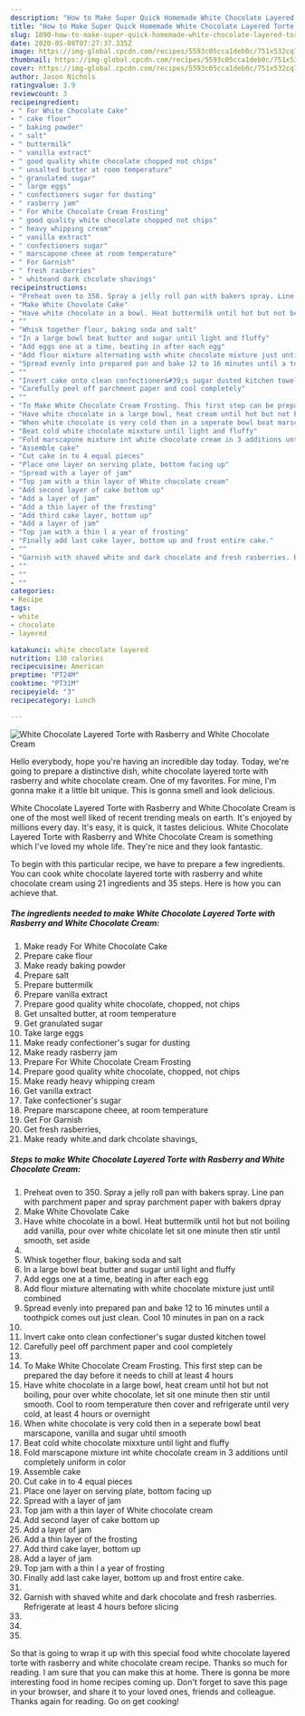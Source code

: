 ```yaml
---
description: "How to Make Super Quick Homemade White Chocolate Layered Torte with Rasberry and White Chocolate Cream"
title: "How to Make Super Quick Homemade White Chocolate Layered Torte with Rasberry and White Chocolate Cream"
slug: 1890-how-to-make-super-quick-homemade-white-chocolate-layered-torte-with-rasberry-and-white-chocolate-cream
date: 2020-05-08T07:27:37.335Z
image: https://img-global.cpcdn.com/recipes/5593c05cca1deb0c/751x532cq70/white-chocolate-layered-torte-with-rasberry-and-white-chocolate-cream-recipe-main-photo.jpg
thumbnail: https://img-global.cpcdn.com/recipes/5593c05cca1deb0c/751x532cq70/white-chocolate-layered-torte-with-rasberry-and-white-chocolate-cream-recipe-main-photo.jpg
cover: https://img-global.cpcdn.com/recipes/5593c05cca1deb0c/751x532cq70/white-chocolate-layered-torte-with-rasberry-and-white-chocolate-cream-recipe-main-photo.jpg
author: Jason Nichols
ratingvalue: 3.9
reviewcount: 3
recipeingredient:
- " For White Chocolate Cake"
- " cake flour"
- " baking powder"
- " salt"
- " buttermilk"
- " vanilla extract"
- " good quality white chocolate chopped not chips"
- " unsalted butter at room temperature"
- " granulated sugar"
- " large eggs"
- " confectioners sugar for dusting"
- " rasberry jam"
- " For White Chocolate Cream Frosting"
- " good quality white chocolate chopped not chips"
- " heavy whipping cream"
- " vanilla extract"
- " confectioners sugar"
- " marscapone cheee at room temperature"
- " For Garnish"
- " fresh rasberries"
- " whiteand dark chcolate shavings"
recipeinstructions:
- "Preheat oven to 350. Spray a jelly roll pan with bakers spray. Line pan with parchment paper and spray parchment paper with bakers dpray"
- "Make White Chovolate Cake"
- "Have white chocolate in a bowl. Heat buttermilk until hot but not boiling add vanilla, pour over white chicolate let sit one minute then stir until smooth, set aside"
- ""
- "Whisk together flour, baking soda and salt"
- "In a large bowl beat butter and sugar until light and fluffy"
- "Add eggs one at a time, beating in after each egg"
- "Add flour mixture alternating with white chocolate mixture just until combined"
- "Spread evenly into prepared pan and bake 12 to 16 minutes until a toothpick comes out just clean. Cool 10 minutes in pan on a rack"
- ""
- "Invert cake onto clean confectioner&#39;s sugar dusted kitchen towel"
- "Carefully peel off parchment paper and cool completely"
- ""
- "To Make White Chocolate Cream Frosting. This first step can be prepared the day before it needs to chill at least 4 hours"
- "Have white chocolate in a large bowl, heat cream until hot but not boiling, pour over white chocolate, let sit one minute then stir until smooth. Cool to room temperature then cover and refrigerate until very cold, at least 4 hours or overnight"
- "When white chocolate is very cold then in a seperate bowl beat marscapone, vanilla and sugar uhtil smooth"
- "Beat cold white chocolate mixxture until light and fluffy"
- "Fold marscapone mixture int white chocolate cream in 3 additions until completely uniform in color"
- "Assemble cake"
- "Cut cake in to 4 equal pieces"
- "Place one layer on serving plate, bottom facing up"
- "Spread with a layer of jam"
- "Top jam with a thin layer of White chocolate cream"
- "Add second layer of cake bottom up"
- "Add a layer of jam"
- "Add a thin layer of the frosting"
- "Add third cake layer, bottom up"
- "Add a layer of jam"
- "Top jam with a thin l a year of frosting"
- "Finally add last cake layer, bottom up and frost entire cake."
- ""
- "Garnish with shaved white and dark chocolate and fresh rasberries. Refrigerate at least 4 hours before slicing"
- ""
- ""
- ""
categories:
- Recipe
tags:
- white
- chocolate
- layered

katakunci: white chocolate layered 
nutrition: 130 calories
recipecuisine: American
preptime: "PT24M"
cooktime: "PT31M"
recipeyield: "3"
recipecategory: Lunch

---
```



![White Chocolate Layered Torte with Rasberry and White Chocolate Cream](https://img-global.cpcdn.com/recipes/5593c05cca1deb0c/751x532cq70/white-chocolate-layered-torte-with-rasberry-and-white-chocolate-cream-recipe-main-photo.jpg)

Hello everybody, hope you're having an incredible day today. Today, we're going to prepare a distinctive dish, white chocolate layered torte with rasberry and white chocolate cream. One of my favorites. For mine, I'm gonna make it a little bit unique. This is gonna smell and look delicious.



White Chocolate Layered Torte with Rasberry and White Chocolate Cream is one of the most well liked of recent trending meals on earth. It's enjoyed by millions every day. It's easy, it is quick, it tastes delicious. White Chocolate Layered Torte with Rasberry and White Chocolate Cream is something which I've loved my whole life. They're nice and they look fantastic.


To begin with this particular recipe, we have to prepare a few ingredients. You can cook white chocolate layered torte with rasberry and white chocolate cream using 21 ingredients and 35 steps. Here is how you can achieve that.

<!--inarticleads1-->

##### The ingredients needed to make White Chocolate Layered Torte with Rasberry and White Chocolate Cream:

1. Make ready  For White Chocolate Cake
1. Prepare  cake flour
1. Make ready  baking powder
1. Prepare  salt
1. Prepare  buttermilk
1. Prepare  vanilla extract
1. Prepare  good quality white chocolate, chopped, not chips
1. Get  unsalted butter, at room temperature
1. Get  granulated sugar
1. Take  large eggs
1. Make ready  confectioner&#39;s sugar for dusting
1. Make ready  rasberry jam
1. Prepare  For White Chocolate Cream Frosting
1. Prepare  good quality white chocolate, chopped, not chips
1. Make ready  heavy whipping cream
1. Get  vanilla extract
1. Take  confectioner&#39;s sugar
1. Prepare  marscapone cheee, at room temperature
1. Get  For Garnish
1. Get  fresh rasberries,
1. Make ready  white.and dark chcolate shavings,




<!--inarticleads2-->

##### Steps to make White Chocolate Layered Torte with Rasberry and White Chocolate Cream:

1. Preheat oven to 350. Spray a jelly roll pan with bakers spray. Line pan with parchment paper and spray parchment paper with bakers dpray
1. Make White Chovolate Cake
1. Have white chocolate in a bowl. Heat buttermilk until hot but not boiling add vanilla, pour over white chicolate let sit one minute then stir until smooth, set aside
1. 
1. Whisk together flour, baking soda and salt
1. In a large bowl beat butter and sugar until light and fluffy
1. Add eggs one at a time, beating in after each egg
1. Add flour mixture alternating with white chocolate mixture just until combined
1. Spread evenly into prepared pan and bake 12 to 16 minutes until a toothpick comes out just clean. Cool 10 minutes in pan on a rack
1. 
1. Invert cake onto clean confectioner&#39;s sugar dusted kitchen towel
1. Carefully peel off parchment paper and cool completely
1. 
1. To Make White Chocolate Cream Frosting. This first step can be prepared the day before it needs to chill at least 4 hours
1. Have white chocolate in a large bowl, heat cream until hot but not boiling, pour over white chocolate, let sit one minute then stir until smooth. Cool to room temperature then cover and refrigerate until very cold, at least 4 hours or overnight
1. When white chocolate is very cold then in a seperate bowl beat marscapone, vanilla and sugar uhtil smooth
1. Beat cold white chocolate mixxture until light and fluffy
1. Fold marscapone mixture int white chocolate cream in 3 additions until completely uniform in color
1. Assemble cake
1. Cut cake in to 4 equal pieces
1. Place one layer on serving plate, bottom facing up
1. Spread with a layer of jam
1. Top jam with a thin layer of White chocolate cream
1. Add second layer of cake bottom up
1. Add a layer of jam
1. Add a thin layer of the frosting
1. Add third cake layer, bottom up
1. Add a layer of jam
1. Top jam with a thin l a year of frosting
1. Finally add last cake layer, bottom up and frost entire cake.
1. 
1. Garnish with shaved white and dark chocolate and fresh rasberries. Refrigerate at least 4 hours before slicing
1. 
1. 
1. 




So that is going to wrap it up with this special food white chocolate layered torte with rasberry and white chocolate cream recipe. Thanks so much for reading. I am sure that you can make this at home. There is gonna be more interesting food in home recipes coming up. Don't forget to save this page in your browser, and share it to your loved ones, friends and colleague. Thanks again for reading. Go on get cooking!
